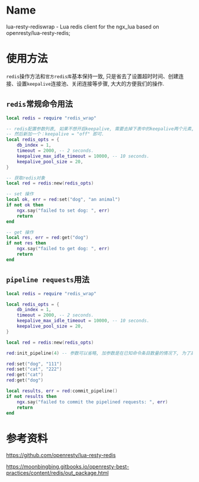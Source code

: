 # Name

lua-resty-rediswrap - Lua redis client for the ngx_lua based on openresty/lua-resty-redis;


# 使用方法

`redis`操作方法和`官方redis库`基本保持一致, 只是省去了设置超时时间、创建连接、设置`keepalive`连接池、关闭连接等步骤, 大大的方便我们的操作.

## `redis`常规命令用法

```lua
local redis = require "redis_wrap"

-- redis配置参数列表, 如果不想开启keepalive, 需要去掉下表中的keepalive两个元素,
-- 然后新加一个：keepalive = "off" 即可.
local redis_opts = {
    db_index = 1,
    timeout = 2000, -- 2 seconds.
    keepalive_max_idle_timeout = 10000, -- 10 seconds.
    keepalive_pool_size = 20,
}

-- 获取redis对象
local red = redis:new(redis_opts)

-- set 操作
local ok, err = red:set("dog", "an animal")
if not ok then
    ngx.say("failed to set dog: ", err)
    return
end

-- get 操作
local res, err = red:get("dog")
if not res then
    ngx.say("failed to get dog: ", err)
    return
end
```

## `pipeline requests`用法

```lua
local redis = require "redis_wrap"

local redis_opts = {
    db_index = 1,
    timeout = 2000, -- 2 seconds.
    keepalive_max_idle_timeout = 10000, -- 10 seconds.
    keepalive_pool_size = 20,
}

local red = redis:new(redis_opts)

red:init_pipeline(4) -- 参数可以省略, 加参数是在已知命令条目数量的情况下, 为了高效处理.

red:set("dog", "111")
red:set("cat", "222")
red:get("cat")
red:get("dog")

local results, err = red:commit_pipeline()
if not results then
    ngx.say("failed to commit the pipelined requests: ", err)
    return
end
```


# 参考资料

https://github.com/openresty/lua-resty-redis

https://moonbingbing.gitbooks.io/openresty-best-practices/content/redis/out_package.html
